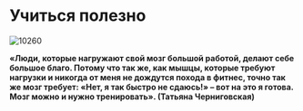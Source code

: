
# Учиться полезно

![10260](https://github.com/nataliaPronina/Git_Pages/assets/134539922/d86c18fb-8e10-4fa8-b113-a9a7a8c78944)

**«Люди, которые нагружают свой мозг большой работой, делают себе большое благо. Потому что так же, как мышцы, которые требуют нагрузки и никогда от меня не дождутся похода в фитнес, точно так же мозг требует: «Нет, я так быстро не сдаюсь!» – вот на это я готова. Мозг можно и нужно тренировать». (Татьяна Черниговская)** 
